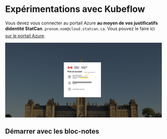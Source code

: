 # Exp&eacute;rimentations avec Kubeflow 

Vous devez vous connecter au portail Azure **au moyen de vos justificatifs d&#146;identit&eacute; StatCan**.
`prenom.nom@cloud.statcan.ca`. Vous pouvez le faire ici [sur le portail Azure](https://portal.azure.com).

![Portail Azure : choisissez l&#146;adresse `@cloud.statcan.ca`](../images/azure-login.png)

## D&eacute;marrer avec les bloc-notes


